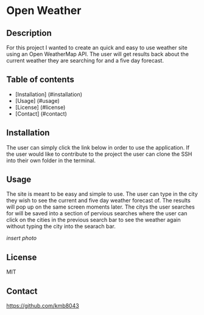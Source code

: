 # Open Weather #

## Description ##
For this project I wanted to create an quick and easy to use weather site using an Open WeatherMap API. 
The user will get results back about the current weather they are searching for and a five day forecast.

## Table of contents ##
  * [Installation] (#installation)
  * [Usage] (#usage)
  * [License] (#license)
  * [Contact] (#contact)

## Installation ##
The user can simply click the link below in order to use the application.
If the user would like to contribute to the project the user can clone the SSH into their own folder in the terminal.

## Usage ## 
The site is meant to be easy and simple to use. 
The user can type in the city they wish to see the current and five day weather forecast of.
The results will pop up on the same screen moments later. 
The citys the user searches for will be saved into a section of pervious searches where the user can click on the cities in the previous search bar to see the weather again without typing the city into the searach bar. 

*insert photo*

## License ##

MIT

## Contact ##
https://github.com/kmb8043 

